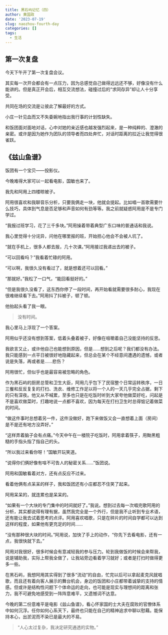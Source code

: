 ```yaml
---
title: 黑石屿记忆（四）
author: 黄国政
date: '2023-07-19'
slug: naozhou-fourth-day
categories: []
tags:
  - 生活
---
```


<!--more-->

## 第一次复盘

今天下午开了第一次复盘会议。

其实每一次开会都会有一点压力，因为总感觉自己做得远远还不够，好像没有什么能讲的。但是真正开会后，相互交流想法，碰撞过后的“求同存异”却让人十分享受。

共同在场的交流是让彼此了解最好的方式。

小庄一针见血而又不失委婉地指出我行事的计划性缺失。

和饭团面对面地对话，心中对她的亲近感也越发强烈起来，是一种纯粹的、澄澈的亲密。或许是因为她作为团队的领导者而四处奔忙，对话时距离的拉近让我觉得很雀跃。

## 《兹山鱼谱》

饭团有一个宝贝——投影仪。

今晚难得大家可以一起看电影，国敏也来了。

我先和阿用上四楼晾被子。

阿用很喜欢和我聊音乐分析，只要我俩走一块，他就会提起。比如唱一首歌需要什么技巧，具体到气息是否足够和声音如何有劲等等。我之前就疑惑阿用是不是专门学过。

“我报过班学习，花了三千多块。”阿用操着带着典型广东口味的普通话和我说。

我心里觉得十分诧异，问他在哪里报的班，开始担心他会不会被人坑了。

“就在手机上，很多人都去报，几十次课。”阿用接过我递出去的被子。

“可以回看吗？”我看着忙碌的阿用。

“可以啊，我很久没有看过了，就是想着还可以回看。”

“那就好。”我松了一口气，“能回看挺好的。”

“但是我很久没看了，这东西你停了一段时间，再开始看就需要很多耐心，我现在很难继续看下去。”阿用抖了抖被子，顿了顿。

他抬起头看了我一眼。

> 没有时间。

我心里马上浮现了一个答案。

阿用似乎还没有想到答案，低着头叠着被子，好像在咀嚼着自己没能坚持的反思。

我欲言又止，或许他自己也能想到原因，但是……想到之后呢？我们都没有办法。我只能感到一点平日被很好地隐藏起来，但总会在某个不经意间遭遇的遗憾，或者说是失落，再或者是……悲伤？

阿用很忙，但似乎也是最容易被忽略的角色。

作为黑石屿的厨房总管和卫生大臣，阿用几乎包下了民宿整个日常运转秩序，一日三餐和反反复复的打扫、洗衣、维修工作足以将一个人的一天几乎完全占据，剩下的只有深夜。他又从不喊累，至多也只是在吃饭时听到大家夸他做菜好吃，问起是不是喜欢做菜时，打趣地说一点都不喜欢，因为每天在打扫卫生时总得惦记着做菜的时间。

“做这件事时总想着另一件，这件没做好，跑下来做饭又会一直想着上面（房间）是不是还有地方没弄好。”

“这样弄着脑子会有点痛。”今天中午在一楼院子吃饭时，阿用拿着筷子，用黝黑粗糙的手指头指了指自己的头。

“所以我过来看你呀！”国敏开玩笑道。

“说得你们俩好像有啥不可告人的秘密关系……”饭团说。

阿用和国敏看着对方，还有点反应不过来。

看着他俩有点呆呆的样子，我和饭团还有小庄都忍不住笑了起来。

阿用呆呆的，就连累也是呆呆的。

“如果有一个大块的专门集中的时间就好了。”我说。想到过去每一次唱完歌阿用的分析，其实都说得有理有据，虽然我完全是一个外行，但是我不止听到专业术语，还有能让我去试着思考的点评。阿用喜欢唱歌，只是在碎片的时间自学都可以达到这样的程度，如果他有更充足的时间……

“没有那种很大块的时间。”阿用说，加快了手上的动作，“你先下去看电影，还有一点，我很快就下去。”

阿用对我很好，很多时候会有意减轻我的参与压力。轮到我做饭的时候会来帮我，说是辅助我，实际上帮我全做了，让我站旁边看着学习就好；或者是打扫时做得更多一些。

在黑石屿，我想阿用其实得到了很多“流动”的自由，忙完以后可以拿起麦克风就唱歌，而且还有着向客人展示的舞台机会，身边的饭团和小庄都带着诚挚的支持的情感。但或许是结构性问题下个体命运的走向，也可能是现实与理想间的距离和张力，我不可避免地感受到一阵阵意难平，又遗憾词不达意。

今晚的第二份意难平是电影《兹山鱼谱》，看心怀家国的士大夫在腐败的官僚体系中如何沉浮。任你如何心系天下，最终也只能在自己的精神追求中聊以慰藉。能保持本心，出淤泥而不染已是最大的不易。

> “人心太过复杂，我决定研究通透的实物。”